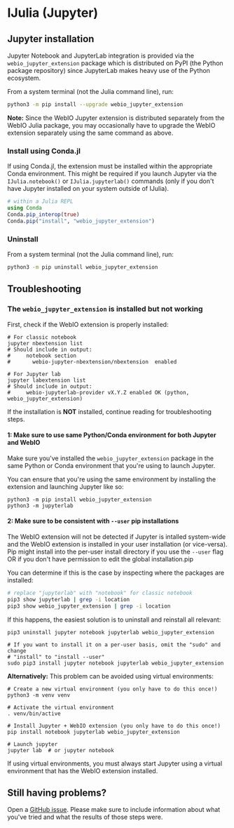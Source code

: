 # IJulia (Jupyter)

## Jupyter installation

Jupyter Notebook and JupyterLab integration is provided via the
`webio_jupyter_extension` package which is distributed on PyPI (the Python
package repository) since JupyterLab makes heavy use of the Python ecosystem.

From a system terminal (not the Julia command line), run:

```sh
python3 -m pip install --upgrade webio_jupyter_extension
```

**Note:** Since the WebIO Jupyter extension is distributed separately from the
WebIO Julia package, you may occasionally have to upgrade the WebIO extension
separately using the same command as above.

### Install using Conda.jl

If using Conda.jl, the extension must be installed within the appropriate Conda
environment. This might be required if you launch Jupyter via the
`IJulia.notebook()` or `IJulia.jupyterlab()` commands (only if you don't have
Jupyter installed on your system outside of IJulia).

```julia
# within a Julia REPL
using Conda
Conda.pip_interop(true)
Conda.pip("install", "webio_jupyter_extension")
```

### Uninstall

From a system terminal (not the Julia command line), run:

```sh
python3 -m pip uninstall webio_jupyter_extension
```

## Troubleshooting

### The `webio_jupyter_extension` is installed but not working

First, check if the WebIO extension is properly installed:
```
# For classic notebook
jupyter nbextension list
# Should include in output:
#     notebook section
#       webio-jupyter-nbextension/nbextension  enabled 

# For Jupyter lab
jupyter labextension list
# Should include in output:
#     webio-jupyterlab-provider vX.Y.Z enabled OK (python, webio_jupyter_extension)
```

If the installation is **NOT** installed, continue reading for troubleshooting steps.

#### 1: Make sure to use same Python/Conda environment for both Jupyter and WebIO

Make sure you've installed the `webio_jupyter_extension` package in the same
Python or Conda environment that you're using to launch Jupyter.

You can ensure that you're using the same environment by installing the
extension and launching Jupyter like so:

```
python3 -m pip install webio_jupyter_extension
python3 -m jupyterlab
```

#### 2: Make sure to be consistent with `--user` pip installations
The WebIO extension will not be detected if Jupyter is intalled system-wide and
the WebIO extension is installed in your user installation (or vice-versa). Pip
might install into the per-user install directory if you use the `--user` flag OR
if you don't have permission to edit the global installation.pip 

You can determine if this is the case by inspecting where the packages are installed:
```sh
# replace "jupyterlab" with "notebook" for classic notebook
pip3 show jupyterlab | grep -i location
pip3 show webio_jupyter_extension | grep -i location
```

If this happens, the easiest solution is to uninstall and reinstall all relevant:
```
pip3 uninstall jupyter notebook jupyterlab webio_jupyter_extension

# If you want to install it on a per-user basis, omit the "sudo" and change
# "install" to "install --user"
sudo pip3 install jupyter notebook jupyterlab webio_jupyter_extension
```

**Alternatively:** This problem can be avoided using virtual environments:
```
# Create a new virtual environment (you only have to do this once!)
python3 -m venv venv

# Activate the virtual environment
. venv/bin/active

# Install Jupyter + WebIO extension (you only have to do this once!)
pip install notebook jupyterlab webio_jupyter_extension

# Launch jupyter
jupyter lab  # or jupyter notebook
```
If using virtual environments, you must always start Jupyter using a virtual
environment that has the WebIO extension installed.

## Still having problems?

Open a [GitHub issue](https://github.com/JuliaGizmos/WebIO.jl/issues/new).
Please make sure to include information about what you've tried and what the
results of those steps were.
